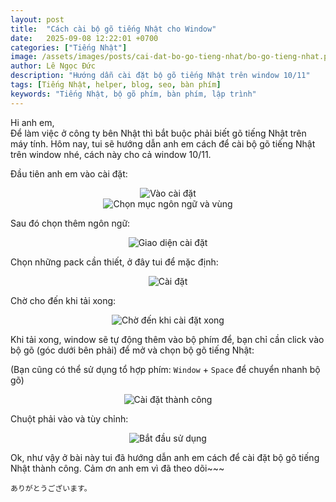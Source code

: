 ```yaml
---
layout: post
title:  "Cách cài bộ gõ tiếng Nhật cho Window"
date:   2025-09-08 12:22:01 +0700
categories: ["Tiếng Nhật"]
image: /assets/images/posts/cai-dat-bo-go-tieng-nhat/bo-go-tieng-nhat.png
author: Lê Ngọc Đức
description: "Hướng dẫn cài đặt bộ gõ tiếng Nhật trên window 10/11"
tags: [Tiếng Nhật, helper, blog, seo, bàn phím]
keywords: "Tiếng Nhật, bộ gõ phím, bàn phím, lập trình"
---
```


Hi anh em, <br>
Để làm việc ở công ty bên Nhật thì bắt buộc phải biết gõ tiếng Nhật trên máy tính. Hôm nay, tui sẽ hướng dẫn anh em cách để cài bộ gõ tiếng Nhật trên window nhé, cách này cho cả window 10/11.

Đầu tiên anh em vào cài đặt:

<div style="text-align: center;">
  <img src="{{ 'assets/images/posts/cai-dat-bo-go-tieng-nhat/step1.png' | relative_url }}" alt="Vào cài đặt">
</div>

<div style="text-align: center;">
  <img src="{{ 'assets/images/posts/cai-dat-bo-go-tieng-nhat/step1.1.png' | relative_url }}" alt="Chọn mục ngôn ngữ và vùng">
</div>

Sau đó chọn thêm ngôn ngữ:

<div style="text-align: center;">
  <img src="{{ 'assets/images/posts/cai-dat-bo-go-tieng-nhat/step2.png' | relative_url }}" alt="Giao diện cài đặt">
</div>

Chọn những pack cần thiết, ở đây tui để mặc định:

<div style="text-align: center;">
  <img src="{{ 'assets/images/posts/cai-dat-bo-go-tieng-nhat/step3.png' | relative_url }}" alt="Cài đặt">
</div>

Chờ cho đến khi tải xong:

<div style="text-align: center;">
  <img src="{{ 'assets/images/posts/cai-dat-bo-go-tieng-nhat/step4.png' | relative_url }}" alt="Chờ đến khi cài đặt xong">
</div>

Khi tải xong, window sẽ tự động thêm vào bộ phím để, bạn chỉ cần click vào bộ gõ (góc dưới bên phải) để mở và chọn bộ gõ tiếng Nhật:

(Bạn cũng có thể sử dụng tổ hợp phím: `Window` + `Space` để chuyển nhanh bộ gõ)

<div style="text-align: center;">
  <img src="{{ 'assets/images/posts/cai-dat-bo-go-tieng-nhat/step5.png' | relative_url }}" alt="Cài đặt thành công">
</div>

Chuột phải vào và tùy chỉnh:

<div style="text-align: center;">
  <img src="{{ 'assets/images/posts/cai-dat-bo-go-tieng-nhat/step6.png' | relative_url }}" alt="Bắt đầu sử dụng">
</div>

Ok, như vậy ở bài này tui đã hướng dẫn anh em cách để cài đặt bộ gõ tiếng Nhật thành công. Cảm ơn anh em vì đã theo dõi~~~

`ありがとうございます。`
